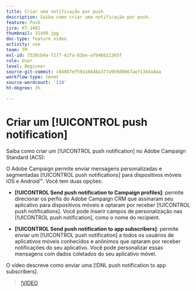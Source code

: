 ```yaml
---
title: Criar uma notificação por push
description: Saiba como criar uma notificação por push.
feature: Push
jira: KT-1401
thumbnail: 31499.jpg
doc-type: feature video
activity: use
team: TM
exl-id: 7520cb4a-f277-42fa-81be-afb46b21365f
role: User
level: Beginner
source-git-commit: c84867ef59a10448a377a959d0b67ae71343a4aa
workflow-type: tm+mt
source-wordcount: '119'
ht-degree: 3%

---
```


# Criar um [!UICONTROL push notification]

Saiba como criar um [!UICONTROL push notification] no Adobe Campaign Standard (ACS):

O Adobe Campaign permite enviar mensagens personalizadas e segmentadas [!UICONTROL push notifications] para dispositivos móveis iOS e Android™. Você tem duas opções:

* **[!UICONTROL Send push notification to Campaign profiles]**: permite direcionar os perfis do Adobe Campaign CRM que assinaram seu aplicativo para dispositivos móveis e optaram por receber [!UICONTROL push notifications]. Você pode inserir campos de personalização nas [!UICONTROL push notification], como o nome do recipient.

* **[!UICONTROL Send push notification to app subscribers]**: permite enviar um [!UICONTROL push notification] a todos os usuários de aplicativos móveis conhecidos e anônimos que optaram por receber notificações do seu aplicativo. Você pode personalizar essas mensagens com dados coletados do seu aplicativo móvel.

O vídeo descreve como enviar uma [!DNL push notification to app subscribers].

>[!VIDEO](https://video.tv.adobe.com/v/31499?quality=12&learn=on)
